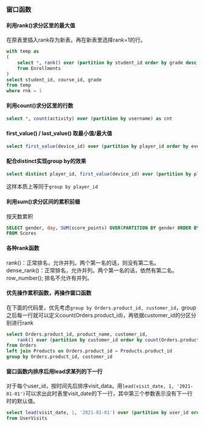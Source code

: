### 窗口函数

#### 利用rank()求分区里的最大值
在原表里插入rank存为新表。再在新表里选择rank=1的行。
```sql
with temp as 
(
    select *, rank() over (partition by student_id order by grade desc, course_id) as rnk
    from Enrollments
)
select student_id, course_id, grade
from temp
where rnk = 1
```

#### 利用count()求分区里的行数
```sql
select *, count(activity) over (partition by username) as cnt
```

#### first_value() / last_value() 取最小值/最大值
```sql
select first_value(device_id) over (partition by player_id order by event_date) as device_id
```

#### 配合distinct实现group by的效果
```sql
select distinct player_id, first_value(device_id) over (partition by player_id order by event_date) as device_id
```
这样本质上等同于`group by player_id`

#### 利用sum()求分区间的累积前缀
按天数累积
```sql
SELECT gender, day, SUM(score_points) OVER(PARTITION BY gender ORDER BY day) AS total
FROM Scores
```

#### 各种rank函数
rank()：正常排名，允许并列。两个第一名的话，则没有第二名。        
dense_rank()：正常排名，允许并列。两个第一名的话，依然有第二名。      
row_number(); 排名不允许有并列。     

#### 优先操作累积函数，再操作窗口函数
在下面的代码里，优先考虑`group by Orders.product_id, customer_id`，group之后每一行就可以定义count(Orders.product_id)，再依据customer_id的分区分别进行rank
```sql
select Orders.product_id, product_name, customer_id, 
    rank() over (partition by customer_id order by count(Orders.product_id) desc) as rnk
from Orders
left join Products on Orders.product_id = Products.product_id
group by Orders.product_id, customer_id  
```

#### 窗口函数内排序后用lead求某列的下一行
对于每个user_id，按时间先后排序visit_data。用`lead(visit_date, 1, '2021-01-01')`可以求出此时表里visit_date的下一行，其中第三个参数表示没有下一行时的默认值。
```sql
select lead(visit_date, 1, '2021-01-01') over (partition by user_id order by visit_date) as next
from UserVisits
```
